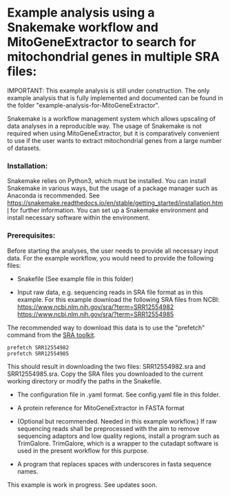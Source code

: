# Example analysis using a Snakemake workflow and MitoGeneExtractor to search for mitochondrial genes in multiple SRA files:

IMPORTANT: This example analysis is still under construction. The only example analysis that is fully implemented and documented can be found in the folder "example-analysis-for-MitoGeneExtractor".

Snakemake is a workflow management system which allows upscaling of data analyses in a reproducible way.
The usage of Snakemake is not required when using MitoGeneExtractor, but it is comparatively convenient to use if the user wants to extract mitochondrial genes from a large number of datasets. 

### Installation:
Snakemake relies on Python3, which must be installed. You can install Snakemake in various ways, but the usage of a package manager such as Anaconda is recommended. 
See https://snakemake.readthedocs.io/en/stable/getting_started/installation.html for further information. You can set up a Snakemake environment and install necessary software within the environment.

### Prerequisites:
Before starting the analyses, the user needs to provide all necessary input data. For the example workflow, you would need to provide the following files:
- Snakefile (See example file in this folder)

- Input raw data, e.g. sequencing reads in SRA file format as in this example. For this example download the following SRA files from NCBI:
https://www.ncbi.nlm.nih.gov/sra/?term=SRR12554982
https://www.ncbi.nlm.nih.gov/sra/?term=SRR12554985

The recommended way to download this data is to use the "prefetch" command from the [SRA toolkit](https://trace.ncbi.nlm.nih.gov/Traces/sra/sra.cgi?view=software).

```{r, eval=TRUE}
prefetch SRR12554982
prefetch SRR12554985
```

This should result in downloading the two files: SRR12554982.sra and SRR12554985.sra.
Copy the SRA files you downloaded to the current working directory or modify the paths in the Snakefile.

- The configuration file in .yaml format. See config.yaml file in this folder.

- A protein reference for MitoGeneExtractor in FASTA format

- (Optional but recommended. Needed in this example workflow.) If raw sequencing reads shall be preprocessed with the aim to remove sequencing adaptors and low quality regions, install a program such as TrimGalore. TrimGalore, which is a wrapper to the cutadapt software is used in the present workflow for this purpose.
<!-- Expert users can use the cutadap.yaml file to install  file (Anaconda environment for cutadapt safed in .yaml file)  -->

- A program that replaces spaces with underscores in fasta sequence names.

This example is work in progress. See updates soon.